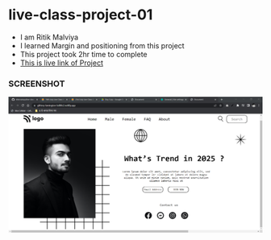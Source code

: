 # live-class-project-01

- I am Ritik Malviya
- I learned Margin and positioning from this project
- This project took 2hr time to complete
- [This is live link of Project](https://glittery-lamington-bd08c2.netlify.app/)

### SCREENSHOT

![](/live-class-project-01%20Final%20result.PNG)
